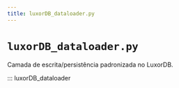 ```yaml
---
title: luxorDB_dataloader.py
---
```


# `luxorDB_dataloader.py`

Camada de escrita/persistência padronizada no LuxorDB.

::: luxorDB_dataloader
